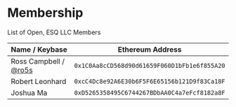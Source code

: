 # Membership
List of Open, ESQ LLC Members 

| Name / Keybase | Ethereum Address |
|----------|:-------------:|
| Ross Campbell / [@ro5s](https://keybase.io/ro5s) | `0x1C0Aa8cCD568d90d61659F060D1bFb1e6f855A20` |
| Robert Leonhard | `0xcC4Dc8e92A6E30b6F5F6E65156b121D9f83Ca18F` |
| Joshua Ma | `0xD5265358495C6744267BDbAA0C4a7eFcf8182a8F` |
